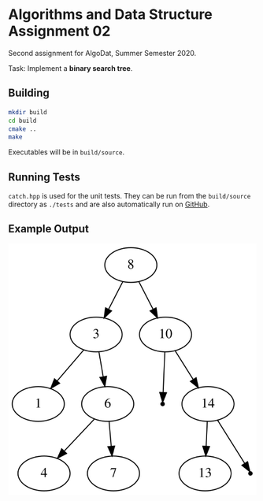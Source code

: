 # Algorithms and Data Structure Assignment 02

Second assignment for AlgoDat, Summer Semester 2020.

Task:  Implement a **binary search tree**.

## Building
```sh
mkdir build
cd build
cmake ..
make
```
Executables will be in `build/source`.

## Running Tests

`catch.hpp` is used for the unit tests.  They can be run from the
`build/source` directory as `./tests` and are also automatically run
on [GitHub](https://github.com/jakobbbb/algodat-assignment-02).

## Example Output

![BST](example.svg)
